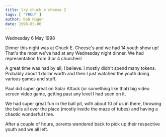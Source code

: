 ```yaml
---
title: lry chuck e cheese 2
tags: [ "YRUU" ]
author: Rob Nugen
date: 1998-05-06
---
```


<title>Chuck E. Cheese</title>

<p class=date>Wednesday 6 May 1998</p>

<p>Dinner this night was at Chuck E. Cheese's and we had 14 youth show up!  That's the most we've had at any Wednesday night dinner.  We had representation from 3 or 4 churches!

<p>A great time was had by all, I believe.  I mostly didn't spend many tokens.  Probably about 1 dollar worth and then I just watched the youth doing various games and stuff.

<p>Paul did super great on Solar Attack (or something like that) big video screen video game, getting past any level I had seen on it.

<p>We had super great fun in the ball pit, with about 10 of us in there, throwing the balls all over the place (mostly inside the maze of tubes) and having a chaotic wonderful time.

<p>After a couple of hours, parents wandered back to pick up their respective youth and we all left.
</p>
